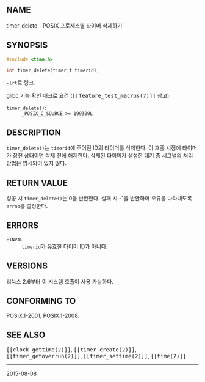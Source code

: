 ## NAME

timer_delete - POSIX 프로세스별 타이머 삭제하기

## SYNOPSIS

```c
#include <time.h>

int timer_delete(timer_t timerid);
```

`-lrt`로 링크.

glibc 기능 확인 매크로 요건 (<tt>[[feature_test_macros(7)]]</tt> 참고):

<dl>
<dt><code>timer_delete()</code>:</dt>
<dd><code>_POSIX_C_SOURCE >= 199309L</code></dd>
</dl>

## DESCRIPTION

`timer_delete()`는 `timerid`에 주어진 ID의 타이머를 삭제한다. 이 호출 시점에 타이머가 장전 상태이면 삭제 전에 해제한다. 삭제된 타이머가 생성한 대기 중 시그널의 처리 방법은 명세되어 있지 않다.

## RETURN VALUE

성공 시 `timer_delete()`는 0을 반환한다. 실패 시 -1을 반환하며 오류를 나타내도록 `errno`를 설정한다.

## ERRORS

<dl>
<dt><code>EINVAL</code></dt>
<dd><code>timerid</code>가 유효한 타이머 ID가 아니다.</dd>
</dl>

## VERSIONS

리눅스 2.6부터 이 시스템 호출이 사용 가능하다.

## CONFORMING TO

POSIX.1-2001, POSIX.1-2008.

## SEE ALSO

<tt>[[clock_gettime(2)]]</tt>, <tt>[[timer_create(2)]]</tt>, <tt>[[timer_getoverrun(2)]]</tt>, <tt>[[timer_settime(2)]]</tt>, <tt>[[time(7)]]</tt>

----

2015-08-08
